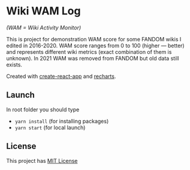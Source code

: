 # Wiki WAM Log
_(WAM = Wiki Activity Monitor)_

This is project for demonstration WAM score for some FANDOM wikis I edited in 2016-2020. 
WAM score ranges from 0 to 100 (higher — better) and represents different wiki metrics (exact combination of them is unknown).
In 2021 WAM was removed from FANDOM but old data still exists.

Created with [create-react-app](https://github.com/facebook/create-react-app) and [recharts](https://recharts.org).

## Launch
In root folder you should type
- `yarn install` (for installing packages)
- `yarn start` (for local launch)

## License
This project has [MIT License](https://opensource.org/licenses/MIT)